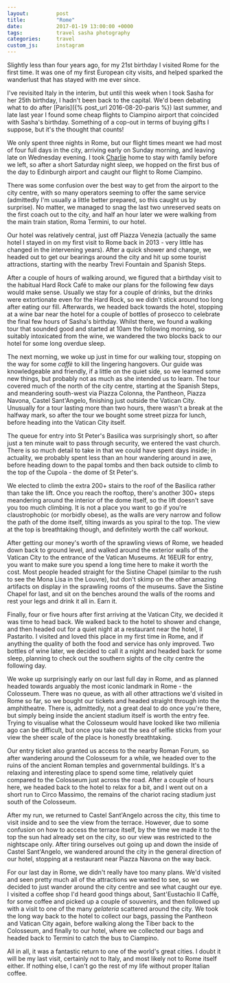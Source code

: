 ```yaml
---
layout:         post
title:          "Rome"
date:           2017-01-19 13:00:00 +0000
tags:           travel sasha photography
categories:     travel
custom_js:      instagram
---
```


Slightly less than four years ago, for my 21st birthday I visited Rome for the first time. It was one of my first European city visits, and helped sparked the wanderlust that has stayed with me ever since.

<!-- Read More -->

I've revisited Italy in the interim, but until this week when I took Sasha for her 25th birthday, I hadn't been back to the capital. We'd been debating what to do after [Paris]({% post_url 2016-08-20-paris %}) last summer, and late last year I found some cheap flights to Ciampino airport that coincided with Sasha's birthday. Something of a cop-out in terms of buying gifts I suppose, but it's the thought that counts!

We only spent three nights in Rome, but our flight times meant we had most of four full days in the city, arriving early on Sunday morning, and leaving late on Wednesday evening. I took [Charlie][charlie-blog-posts] home to stay with family before we left, so after a short Saturday night sleep, we hopped on the first bus of the day to Edinburgh airport and caught our flight to Rome Ciampino.

There was some confusion over the best way to get from the airport to the city centre, with so many operators seeming to offer the same service (admittedly I'm usually a little better prepared, so this caught us by surprise). No matter, we managed to snag the last two unreserved seats on the first coach out to the city, and half an hour later we were walking from the main train station, Roma Termini, to our hotel.

Our hotel was relatively central, just off Piazza Venezia (actually the same hotel I stayed in on my first visit to Rome back in 2013 - very little has changed in the intervening years). After a quick shower and change, we headed out to get our bearings around the city and hit up some tourist attractions, starting with the nearby Trevi Fountain and Spanish Steps.

<div class="instagram-container">
    <blockquote class="instagram-media" data-instgrm-captioned data-instgrm-version="6">
        <a href="https://www.instagram.com/p/BPai-nJAVZ0/" target="_blank"></a>
    </blockquote>
</div>

After a couple of hours of walking around, we figured that a birthday visit to the habitual Hard Rock Café to make our plans for the following few days would make sense. Usually we stay for a couple of drinks, but the drinks were extortionate even for the Hard Rock, so we didn't stick around too long after eating our fill. Afterwards, we headed back towards the hotel, stopping at a wine bar near the hotel for a couple of bottles of prosecco to celebrate the final few hours of Sasha's birthday. Whilst there, we found a walking tour that sounded good and started at 10am the following morning, so suitably intoxicated from the wine, we wandered the two blocks back to our hotel for some long overdue sleep.

The next morning, we woke up just in time for our walking tour, stopping on the way for some *caffè* to kill the lingering hangovers. Our guide was knowledgeable and friendly, if a little on the quiet side, so we learned some new things, but probably not as much as she intended us to learn. The tour covered much of the north of the city centre, starting at the Spanish Steps, and meandering south-west via Piazza Colonna, the Pantheon, Piazza Navona, Castel Sant'Angelo, finishing just outside the Vatican City. Unusually for a tour lasting more than two hours, there wasn't a break at the halfway mark, so after the tour we bought some street pizza for lunch, before heading into the Vatican City itself.

<div class="instagram-container">
    <blockquote class="instagram-media" data-instgrm-captioned data-instgrm-version="6">
        <a href="https://www.instagram.com/p/BPVuLmngoKJ/" target="_blank"></a>
    </blockquote>
</div>

The queue for entry into St Peter's Basilica was surprisingly short, so after just a ten minute wait to pass through security, we entered the vast church. There is so much detail to take in that we could have spent days inside; in actuality, we probably spent less than an hour wandering around in awe, before heading down to the papal tombs and then back outside to climb to the top of the Cupola - the dome of St Peter's.

We elected to climb the extra 200+ stairs to the roof of the Basilica rather than take the lift. Once you reach the rooftop, there's another 300+ steps meandering around the interior of the dome itself, so the lift doesn't save you too much climbing. It is not a place you want to go if you're claustrophobic (or morbidly obese), as the walls are very narrow and follow the path of the dome itself, tilting inwards as you spiral to the top. The view at the top is breathtaking though, and definitely worth the calf workout.

<div class="instagram-container">
    <blockquote class="instagram-media" data-instgrm-captioned data-instgrm-version="6">
        <a href="https://www.instagram.com/p/BPVtnP_g9zs/" target="_blank"></a>
    </blockquote>
</div>

After getting our money's worth of the sprawling views of Rome, we headed down back to ground level, and walked around the exterior walls of the Vatican City to the entrance of the Vatican Museums. At 16EUR for entry, you want to make sure you spend a long time here to make it worth the cost. Most people headed straight for the Sistine Chapel (similar to the rush to see the Mona Lisa in the Louvre), but don't skimp on the other amazing artifacts on display in the sprawling rooms of the museums. Save the Sistine Chapel for last, and sit on the benches around the walls of the rooms and rest your legs and drink it all in. Earn it.

Finally, four or five hours after first arriving at the Vatican City, we decided it was time to head back. We walked back to the hotel to shower and change, and then headed out for a quiet night at a restaurant near the hotel, Il Pastarito. I visited and loved this place in my first time in Rome, and if anything the quality of both the food and service has only improved. Two bottles of wine later, we decided to call it a night and headed back for some sleep, planning to check out the southern sights of the city centre the following day.

<div class="instagram-container">
    <blockquote class="instagram-media" data-instgrm-captioned data-instgrm-version="6">
        <a href="https://www.instagram.com/p/BPVwVMRgfEu/" target="_blank"></a>
    </blockquote>
</div>

We woke up surprisingly early on our last full day in Rome, and as planned headed towards arguably the most iconic landmark in Rome - the Colosseum. There was no queue, as with all other attractions we'd visited in Rome so far, so we bought our tickets and headed straight through into the amphitheatre. There is, admittedly, not a great deal to do once you're there, but simply being inside the ancient stadium itself is worth the entry fee. Trying to visualise what the Colosseum would have looked like two millenia ago can be difficult, but once you take out the sea of selfie sticks from your view the sheer scale of the place is honestly breathtaking.

Our entry ticket also granted us access to the nearby Roman Forum, so after wandering around the Colosseum for a while, we headed over to the ruins of the ancient Roman temples and governmental buildings. It's a relaxing and interesting place to spend some time, relatively quiet compared to the Colosseum just across the road. After a couple of hours here, we headed back to the hotel to relax for a bit, and I went out on a short run to Circo Massimo, the remains of the chariot racing stadium just south of the Colosseum.

<div class="instagram-container">
    <blockquote class="instagram-media" data-instgrm-captioned data-instgrm-version="6">
        <a href="https://www.instagram.com/p/BPX9d00g7BT/" target="_blank"></a>
    </blockquote>
</div>

After my run, we returned to Castel Sant'Angelo across the city, this time to visit inside and to see the view from the terrace. However, due to some confusion on how to access the terrace itself, by the time we made it to the top the sun had already set on the city, so our view was restricted to the nightscape only. After tiring ourselves out going up and down the inside of Castel Sant'Angelo, we wandered around the city in the general direction of our hotel, stopping at a restaurant near Piazza Navona on the way back.

For our last day in Rome, we didn't really have too many plans. We'd visited and seen pretty much all of the attractions we wanted to see, so we decided to just wander around the city centre and see what caught our eye. I visited a coffee shop I'd heard good things about, Sant'Eustachio Il Caffè, for some coffee and picked up a couple of souvenirs, and then followed up with a visit to one of the many *gelateria* scattered around the city. We took the long way back to the hotel to collect our bags, passing the Pantheon and Vatican City again, before walking along the Tiber back to the Colosseum, and finally to our hotel, where we collected our bags and headed back to Termini to catch the bus to Ciampino.

All in all, it was a fantastic return to one of the world's great cities. I doubt it will be my last visit, certainly not to Italy, and most likely not to Rome itself either. If nothing else, I can't go the rest of my life without proper Italian coffee. 

[charlie-blog-posts]: http://blog.camerondoyle.co.uk/#charlie